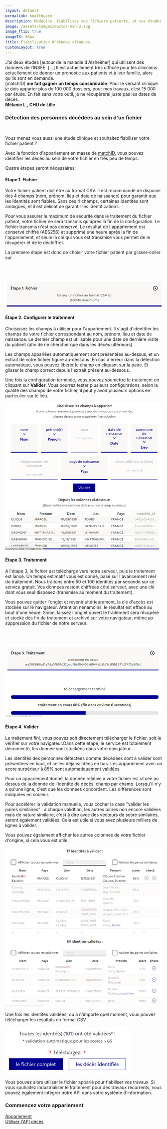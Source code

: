 ```yaml
---
layout: default
permalink: healthcare
description: Médecins, fiabilisez vos fichiers patients, et vos études cliniques avec l'appariement au fichier des décès
image: /assets/images/doctor-man-2.svg
image_flip: true
imageTX: 60px
title: Fiabilisation d'études clinques
customLayout: true
---
```


<div class="rf-col-lg-12 rf-col-md-12">
<div class="rf-container">
<div class="rf-grid-row rf-grid-row--gutters-h" style="flex-direction: row-reverse;">

<div class="rf-col-lg-6 rf-col-md-12">
    <div class="rf-callout">
    J’ai deux études [autour de la maladie d'Alzheimer] qui utilisent des données de l’INSEE. [...] Il est actuellement très difficile pour les cliniciens actuellement de donner un pronostic aux patients et à leur famille, alors qu’ils sont en demande. <br>
    [matchID] <strong>me fait gagner un temps considérable</strong>. Pour le versant clinique je dois apparier plus de 100 000 dossiers, pour mes travaux, c’est 15 000 par étude. En fait sans votre outil, je ne récupèrerai juste pas les dates de décès.<br>
    <div class="rf-text--right"><strong> Mélanie L., CHU de Lille </strong></div>
    </div>
</div>

<div class="rf-col-lg-6 rf-col-md-12">
    <h3> Détection des personnes décédées au sein d'un fichier </h3>
    <p><br></p>
    <p>
        Vous menez vous aussi une étude clinique et souhaitez fiabiliser votre fichier patient ?
    </p>
    <p>
    Avec la fonction d'appariement en masse de <a href="https://deces.matchid.io/link" target="_self" >matchID</a>, vous pouvez identifier les décès au sein de votre fichier en très peu de temps.
    </p>
    <p>
        Quatre étapes seront nécessaires:
    </p>
</div>

</div>
</div>
</div>

<div class="rf-col-lg-6 rf-col-md-12">
    <h4> Étape 1. Fichier </h4>
    <p>
        Votre fichier patient doit être au format CSV. Il est recommandé de disposer des 4 champs (nom, prénom, lieu et date de naissance) pour garantir que les identités sont fiables. Sans ces 4 champs, certaines identités sont ambigües, et il est délicat de garantir les identifications.
    </p>
    <p>
        Pour vous assurer le maximum de sécurité dans le traitement du fichier patient, votre fichier ne sera transmis qu'après la fin de la configuration. Le fichier transmis n'est pas conservé. Le résultat de l'appariement est conservé chiffré (AES256) et supprimé une heure après la fin de l'appariement, et seule la clé qui vous est transmise vous permet de le récupérer et de le déchiffrer.
    </p>
</div>
<div class="rf-col-lg-6 rf-col-md-12">
    <div class="rf-vcenter">
        <p>
            La première étape est donc de choisir votre fichier patient par glisser-coller sur
        </p>
        <span class="rf-mobile--hide"><br><br><br></span>
        <img class="rf-responsive-img" src="assets/images/deces-ui-link-file.png" alt="fichier">
    </div>
</div>

<div class="rf-col-lg-12 rf-col-md-12">
<div class="rf-container">
<div class="rf-grid-row rf-grid-row--gutters-h" style="flex-direction: row-reverse;">

<div class="rf-col-lg-6 rf-col-md-12">
    <h4> Étape 2. Configurer le traitement </h4>
    <p>
        Choisissez les champs à utiliser pour l'appariement. Il s'agit d'identifier les champs de votre fichier correspondant au nom, prénom, lieu et date de naissance. Le dernier champ est utilisable pour une date de dernière visite du patient (afin de ne chercher que dans les décès ultérieurs).
    </p>
    <p>
        Les champs appariées automatiquement sont présentées au-dessus, et un extrait de votre fichier figure au-dessous. En cas d'erreur dans la détection automatique, vous pouvez libérer le champ en cliquant sur la paire. Et glisser le champ correct depuis l'extrait présent au-dessous.
    </p>
    <p>
        Une fois la configuration terminée, vous pouvez soumettre le traitement en cliquant sur <strong>Valider</strong>. Vous pourrez tester plusieurs configurations, selon la qualité des champs de votre fichier, il peut
        y avoir plusieurs options en particulier sur le lieu.
    </p>
</div>
<div class="rf-col-lg-6 rf-col-md-12">
    <div class="rf-vcenter">
        <img class="rf-responsive-img" src="assets/images/deces-ui-link-configure.png" alt="configuration du traitement">
    </div>
</div>

</div>
</div>
</div>

<div class="rf-col-lg-6 rf-col-md-12">
    <h4> Étape 3. Traitement </h4>
    <p>
        A l'étape 3, le fichier est téléchargé vers notre serveur, puis le traitement est lancé. Un temps estimatif
        vous est donné, basé sur l'avancement réel du traitement. Nous traitons entre 50 et 100 identités
        par seconde sur ce service gratuit. Vos données restent chiffrées côté serveur, avec une clé dont vous seul disposez (transmise au moment du traitement).
    </p>
    <p>
        Vous pouvez quitter l'onglet et revenir ultérieurement, la clé d'accès
        est stockée sur le navigateur. Attention nénamoins, le résultat est effacé au bout d'une heure. Sinon,
        laissez l'onglet ouvert le traitement sera récupéré et stocké dès fin de traitement et archivé sur votre
        navigateur, même ap suppression du fichier de notre serveur.
    </p>
</div>

<div class="rf-col-lg-6 rf-col-md-12">
    <div class="rf-vcenter">
        <span class="rf-mobile--hide"><br><br><br></span>
        <img class="rf-responsive-img" src="assets/images/deces-ui-link-wait.png" alt="traitement lancé">
    </div>
</div>

<div class="rf-col-lg-12 rf-col-md-12">
<div class="rf-container">
<div class="rf-grid-row rf-grid-row--gutters-h" style="flex-direction: row-reverse;">

<div class="rf-col-lg-6 rf-col-md-12">
    <h4> Étape 4. Valider </h4>
    <p>
        Le traitement fini, vous pouvez soit directement télécharger le fichier, soit le vérifier sur votre navigateur.Dans cette étape, le service est totalement déconnecté, les donnée sont stockées dans votre navigateur.
    </p>
    <p>
        Les identités des personnes détectées comme décédées sont à valider sont présentées en haut, et celles déjà validées en bas. Les appariement avec un score surpérieur à 85% sont automatiquement validées.
    </p>
    <p>
        Pour un appariement donné, la donnée relative à votre fichier est située au dessus de la donnée de l'identité de décès, champ par champ. Lorsqu'il n'y a qu'une ligne, c'est que les données concordent. Les différences sont indiquées en couleur.
    </p>
    <p>
        Pour accélérer la validation manuelle, vous cocher la case "valider les paires similaires" : à chaque validtion, les autres paires non encore validées mais de nature similaire, c'est à dire avec des vecteurs de score similaires, seront également validées. Cela est utile si vous avez plusieurs milliers de lignes à valider.
    </p>
    <p>
        Vous pouvez également afficher les autres colonnes de votre fichier d'origine, si cela vous est utile.
    </p>
</div>

<div class="rf-col-lg-6 rf-col-md-12">
    <div class="rf-vcenter">
        <img class="rf-responsive-img" src="assets/images/deces-ui-link-validate.png" alt="valider l'appariement">
    </div>
</div>

</div>
</div>
</div>

<div class="rf-col-lg-12 rf-col-md-12">
    <p>
        Une fois les identités validées, ou à n'importe quel moment, vous pouvez télécharger les résultats en format CSV
    </p>
    <p>
        <img style="width:400px;margin-left:auto;margin-right:auto;" src="assets/images/deces-ui-link-download.png" alt="tri avancé">
    </p>
    <p>
        Vous pouvez alors utiliser le fichier apparié pour fiabiliser vos travaux. Si vous souhaitez
        industrialiser le traitement pour des travaux récurrents, vous pouvez également intégrer notre
        API dans votre système d'information.
    </p>
    <h3 class="rf-text--center"> Commencez votre appariement </h3>
</div>
<div class="rf-col-md-6 rf-col-xs-12 rf-text--center">
    <a href="https://deces.matchid.io/link" class="rf-link rf-link--icon-right" target="_self"> Appariement</a>
</div>
<div class="rf-col-md-6 rf-col-xs-12 rf-text--center">
    <a href="/link-API" class="rf-link rf-link--icon-right" target="_self"> Utiliser l'API décès</a>
</div>
